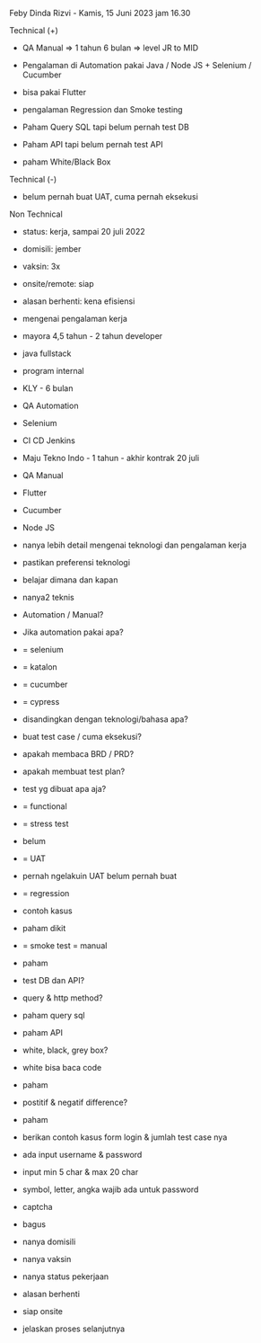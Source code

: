 Feby Dinda Rizvi - Kamis, 15 Juni 2023 jam 16.30  

  

Technical (+)  

- QA Manual => 1 tahun 6 bulan => level JR to MID  
    
- Pengalaman di Automation pakai Java / Node JS + Selenium / Cucumber  
    
- bisa pakai Flutter  
    
- pengalaman Regression dan Smoke testing  
    
- Paham Query SQL tapi belum pernah test DB  
    
- Paham API tapi belum pernah test API  
    
- paham White/Black Box  
    

Technical (-)  

- belum pernah buat UAT, cuma pernah eksekusi  
    

Non Technical  

- status: kerja, sampai 20 juli 2022  
    
- domisili: jember  
    
- vaksin: 3x  
    
- onsite/remote: siap  
    
- alasan berhenti: kena efisiensi  
    

  

  

- mengenai pengalaman kerja  
    

- mayora 4,5 tahun - 2 tahun developer  
    

- java fullstack  
    
- program internal  
    

- KLY - 6 bulan  
    

- QA Automation  
    
- Selenium  
    
- CI CD Jenkins  
    

- Maju Tekno Indo - 1 tahun - akhir kontrak 20 juli  
    

- QA Manual   
    
- Flutter  
    
- Cucumber  
    
- Node JS  
    

- nanya lebih detail mengenai teknologi dan pengalaman kerja  
    
- pastikan preferensi teknologi  
    
- belajar dimana dan kapan  
    
- nanya2 teknis  
    

- Automation / Manual?  
    
- Jika automation pakai apa?  
    

- = selenium  
    
- = katalon  
    
- = cucumber  
    
- = cypress  
    
- disandingkan dengan teknologi/bahasa apa?  
    

- buat test case / cuma eksekusi?  
    

- apakah membaca BRD / PRD?  
    
- apakah membuat test plan?  
    
- test yg dibuat apa aja?  
    

- = functional  
    
- = stress test  
    

- belum  
    

- = UAT  
    

- pernah ngelakuin UAT belum pernah buat  
    

- = regression  
    

- contoh kasus  
    
- paham dikit  
    

- = smoke test = manual  
    

- paham  
    

- test DB dan API?  
    

- query & http method?  
    
- paham query sql  
    
- paham API  
    

- white, black, grey box?  
    

- white bisa baca code  
    
- paham  
    

- postitif & negatif difference?  
    

- paham  
    

- berikan contoh kasus form login & jumlah test case nya  
    

- ada input username & password  
    
- input min 5 char & max 20 char  
    
- symbol, letter, angka wajib ada untuk password  
    
- captcha  
    
- bagus  
    

- nanya domisili  
    
- nanya vaksin  
    
- nanya status pekerjaan  
    
- alasan berhenti  
    
- siap onsite  
    
- jelaskan proses selanjutnya